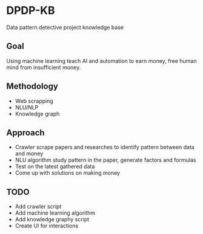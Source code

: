# DPDP-KB
Data pattern detective project knowledge base

## Goal
Using machine learning teach AI and automation to earn money, free human mind from insufficient money.

## Methodology
- Web scrapping
- NLU/NLP
- Knowledge graph

## Approach
- Crawler scrape papers and researches to identify pattern between data and money
- NLU algorithm study pattern in the paper, generate factors and formulas
- Test on the latest gathered data
- Come up with solutions on making money

## TODO
- Add crawler script
- Add machine learning algorithm
- Add knowledge graphy script
- Create UI for interactions
